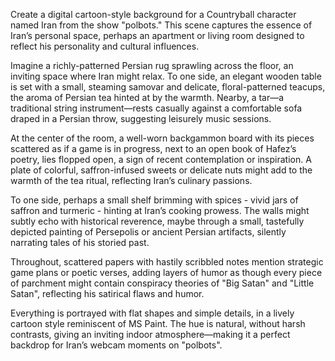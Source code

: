 Create a digital cartoon-style background for a Countryball character named Iran from the show "polbots." This scene captures the essence of Iran’s personal space, perhaps an apartment or living room designed to reflect his personality and cultural influences. 

Imagine a richly-patterned Persian rug sprawling across the floor, an inviting space where Iran might relax. To one side, an elegant wooden table is set with a small, steaming samovar and delicate, floral-patterned teacups, the aroma of Persian tea hinted at by the warmth. Nearby, a tar—a traditional string instrument—rests casually against a comfortable sofa draped in a Persian throw, suggesting leisurely music sessions.

At the center of the room, a well-worn backgammon board with its pieces scattered as if a game is in progress, next to an open book of Hafez’s poetry, lies flopped open, a sign of recent contemplation or inspiration. A plate of colorful, saffron-infused sweets or delicate nuts might add to the warmth of the tea ritual, reflecting Iran’s culinary passions.

To one side, perhaps a small shelf brimming with spices - vivid jars of saffron and turmeric - hinting at Iran’s cooking prowess. The walls might subtly echo with historical reverence, maybe through a small, tastefully depicted painting of Persepolis or ancient Persian artifacts, silently narrating tales of his storied past.

Throughout, scattered papers with hastily scribbled notes mention strategic game plans or poetic verses, adding layers of humor as though every piece of parchment might contain conspiracy theories of "Big Satan" and "Little Satan", reflecting his satirical flaws and humor.

Everything is portrayed with flat shapes and simple details, in a lively cartoon style reminiscent of MS Paint. The hue is natural, without harsh contrasts, giving an inviting indoor atmosphere—making it a perfect backdrop for Iran’s webcam moments on "polbots".